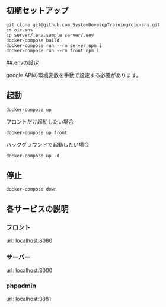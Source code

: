 ## 初期セットアップ

```
git clone git@github.com:SystemDevelopTraining/oic-sns.git
cd oic-sns
cp server/.env.sample server/.env
docker-compose build
docker-compose run --rm server npm i
docker-compose run --rm front npm i
```

##.envの設定

google APIの環境変数を手動で設定する必要があります。

## 起動

```
docker-compose up
```

フロントだけ起動したい場合

```
docker-compose up front
```

バックグラウンドで起動したい場合

```
docker-compose up -d
```

## 停止

```
docker-compose down
```

## 各サービスの説明

### フロント

url: localhost:8080

### サーバー

url: localhost:3000

### phpadmin

url: localhost:3881
